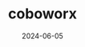 ---  
layout: startup_page  
title: "coboworx"  
id: "coboworx.com"  
permalink: "/coboworxcoboworx.com06052024/"  
website: "https://www.coboworx.com/en/"  
funding_round: ""  
funding_amount: "€11.4M"  
investors: "SquareOne, Northstar Family Holdings"  
about: "coboworx is a German B2B robotics startup that helps companies integrate robotics into their digital architecture without prior robotics expertise. Their modular robot system enables SMEs to start with specific solutions and expand as needed, addressing the shortage of skilled workers in manufacturing. The company offers a rental model to make robotic technology more accessible and affordable."  
markets: "Robotics, Manufacturing, Intralogistics"  
hq: "Salmtal, Rhineland-Palatinate, Germany"  
founded_year: "2019"  
linkedin: "https://www.linkedin.com/company/coboworx/"  
twitter: ""  
instagram: ""  
facebook: "https://www.facebook.com/coboworx/"  
crunchbase: "https://www.crunchbase.com/organization/coboworx"  
pitchbook: ""  

date_display: "05-Jun-2024"  
date: "2024-06-05"

# SEO Optimization  
meta_title: "coboworx -  Funding (€11.4M)"  
meta_description: "coboworx, coboworx is a German B2B robotics startup that helps companies integrate robotics into their digital architecture without prior robotics expertise. Th..."  
meta_keywords: "coboworx, Robotics, Manufacturing, Intralogistics,  funding"  
canonical_url: "https://startup.projectstartups.com/coboworxcoboworx.com06052024/"  
---